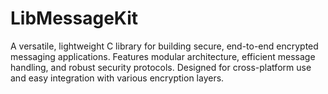 # LibMessageKit
A versatile, lightweight C library for building secure, end-to-end encrypted messaging applications. Features modular architecture, efficient message handling, and robust security protocols. Designed for cross-platform use and easy integration with various encryption layers.

